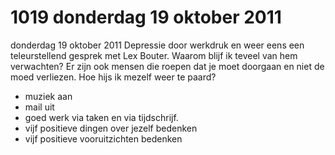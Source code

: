 # 1019 donderdag 19 oktober 2011
donderdag 19 oktober 2011
Depressie door werkdruk en weer eens een teleurstellend gesprek met Lex Bouter. Waarom blijf ik teveel van hem verwachten? Er zijn ook mensen die roepen dat je moet doorgaan en niet de moed verliezen. Hoe hijs ik mezelf weer te paard?
- muziek aan
- mail uit
- goed werk via taken en via tijdschrijf.
- vijf positieve dingen over jezelf bedenken
- vijf positieve vooruitzichten bedenken